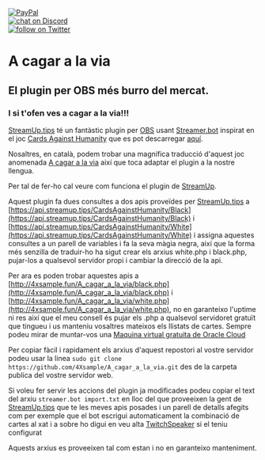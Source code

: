 <a href="https://www.paypal.com/donate/?hosted_button_id=EFVMSRHVBNJP4">
<img src="https://img.shields.io/badge/PayPal-00457C?style=for-the-badge&logo=paypal&logoColor=white" alt="PayPal"></a></br>

<a href="https://discord.gg/ahVq54p">
<img src="https://img.shields.io/discord/667340023829626920?logo=discord" alt="chat on Discord"></a></br>

<a href="https://twitter.com/4xsample/follow?screen_name=shields_io">
<img src="https://img.shields.io/twitter/follow/4xsample?style=social&logo=twitter" alt="follow on Twitter"></a>

# A cagar a la via
## El plugin per OBS més burro del mercat.
###  I si t'ofen ves a cagar a la via!!!

[StreamUp.tips](https://streamup.tips/) té un fantàstic plugin per [OBS](https://obsproject.com) usant [Streamer.bot](https://streamer.bot) inspirat en el joc [Cards Against Humanity](https://www.cardsagainsthumanity.com) que es pot descarregar [aquí](https://streamup.tips/product/cards-against-humanity).

Nosaltres, en català, podem trobar una magnífica traducció d'aquest joc anomenada [A cagar a la via](https://acagar.cat) així que toca adaptar el plugin a la nostre llengua.

Per tal de fer-ho cal veure com funciona el plugin de [StreamUp](https://streamup.tips/).

Aquest plugin fa dues consultes a dos apis proveïdes per [StreamUp.tips](https://streamup.tips/) a [https://api.streamup.tips/CardsAgainstHumanity/Black](https://api.streamup.tips/CardsAgainstHumanity/Black) i [https://api.streamup.tips/CardsAgainstHumanity/White](https://api.streamup.tips/CardsAgainstHumanity/White) i assigna aquestes consultes a un parell de variables i fa la seva màgia negra, així que la forma més senzilla de traduir-ho ha sigut crear els arxius white.php i black.php, pujar-los a qualsevol servidor propi i cambiar la direcció de la api.

Per ara es poden trobar aquestes apis a [http://4xsample.fun/A_cagar_a_la_via/black.php](http://4xsample.fun/A_cagar_a_la_via/black.php) i [http://4xsample.fun/A_cagar_a_la_via/white.php](http://4xsample.fun/A_cagar_a_la_via/white.php), no en garanteixo l'uptime ni res així que el meu consell és pujar els .php a qualsevol servidoret gratuït que tingueu i us manteniu vosaltres mateixos els llistats de cartes. Sempre podeu mirar de muntar-vos una [Maquina virtual gratuita de Oracle Cloud](https://github.com/4Xsample/Servidor-gratis-Oracle-Cloud)

Per copiar fàcil i rapidament els arxius d'aquest repostori al vostre servidor podeu usar la linea `sudo git clone https://github.com/4Xsample/A_cagar_a_la_via.git` des de la carpeta publica del vostre servidor web.

Si voleu fer servir les accions del plugin ja modificades podeu copiar el text del arxiu `streamer.bot import.txt` en lloc del que proveeixen la gent de [StreamUp.tips](https://streamup.tips/) que te les meves apis posades i un parell de detalls afegits com per exemple que el bot escrigui automaticament la combinació de cartes al xat i a sobre ho digui en veu alta [TwitchSpeaker](https://streamer.bot) si el teniu configurat

Aquests arxius es proveeixen tal com estan i no en garanteixo manteniment.